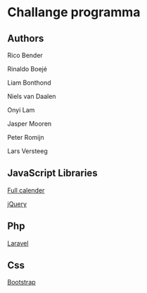 # Challange programma

## Authors
Rico Bender

Rinaldo Boejé

Liam Bonthond

Niels van Daalen

Onyi Lam

Jasper Mooren

Peter Romijn

Lars Versteeg



## JavaScript Libraries
<a href="https://fullcalendar.io/">Full calender</a>

<a href="https://jquery.com/">jQuery</a>

## Php
<a href="https://laravel.com/">Laravel</a>

## Css
<a href="https://getbootstrap.com/">Bootstrap</a>
